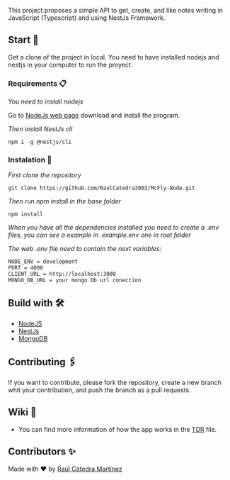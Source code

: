 This project proposes a simple API to get, create, and like notes writing in JavaScript (Typescript) and using NestJs Framework.


## Start 🚀

Get a clone of the project in local. You need to have installed nodejs and nestjs
in your computer to run the proyect.

### Requirements 📋

_You need to install nodejs_

Go to [NodeJs web page](https://nodejs.org/es/) download and install the
program.

_Then install NestJs cli_

```
npm i -g @nestjs/cli
```

### Instalation 🔧

_First clone the repository_

```
git clone https://github.com/RaulCatedra3003/McFly-Node.git
```

_Then run npm install in the base folder_

```
npm install
```

_When you have all the dependencies installed you need to create a .env files, you can see a example in .example.env
one in root folder_

_The web .env file need to contain the next variables:_

```
NODE_ENV = development
PORT = 4000
CLIENT_URL = http://localhost:3000
MONGO_DB_URL = your mongo Db url conection
```

## Build with 🛠️

- [NodeJS](https://nodejs.org/es/)
- [NestJs](https://nestjs.com/)
- [MongoDB](https://www.mongodb.com/)

## Contributing 🖇️

If you want to contribute, please fork the repository, create a new branch whit
your contribution, and push the branch as a pull requests.

## Wiki 📖

- You can find more information of how the app works in the
  [TDR](./documentation/TDR.md) file.

## Contributors ✨

Made with ❤ by [Raúl Cátedra Martínez](https://github.com/RaulCatedra3003)
